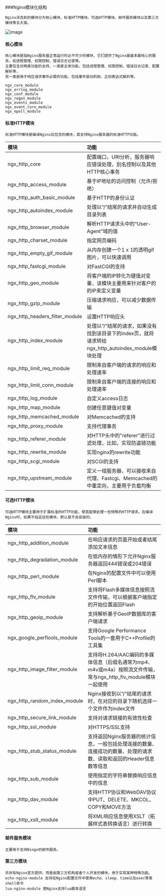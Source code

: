 ###Nginx模块化结构

    Nginx涉及到的模块分为核心模块、标准HTTP模块、可选HTTP模块、邮件服务模块以及第三方模块等五大类。

![image](https://coding.net/u/aminglinux/p/nginx/git/raw/master/4z/nginx_module.jpg)

####     核心模块
    
    核心模块是指Nginx服务器正常运行时必不可少的模块，它们提供了Nginx最基本最核心的服务，如进程管理、权限控制、错误日志记录等。
    主要包含对两类功能的支持，一类是主体功能，包括进程管理、权限控制、错误日志记录、配置解析等，
    另一类是用于响应请求事件必需的功能，包括事件驱动机制、正则表达式解析等。
    
    ngx_core_module
    ngx_errlog_module
    ngx_conf_module
    ngx_regex_module
    ngx_events_module
    ngx_event_core_module
    ngx_epoll_module
    
    
####     标准HTTP模块

    标准HTTP模块是编译Nginx后包含的模块，其支持Nginx服务器的标准HTTP功能。
    
| 模块       | 功能    |
| :--------   | :-----   | 
| ngx_http_core        | 配置端口，URI分析，服务器响应错误处理，别名控制以及其他HTTP核心事务      |
| ngx_http_access_module        | 基于IP地址的访问控制（允许/拒绝）     |
| ngx_http_auth_basic_module        | 基于HTTP的身份认证      |
|ngx_http_autoindex_module|	处理以“/”结尾的请求并自动生成目录列表|
|ngx_http_browser_module|解析HTTP请求头中的“User-Agent”域的值|
|ngx_http_charset_module|指定网页编码|
|ngx_http_empty_gif_module|从内存创建一个1 x 1的透明gif图片，可以快速调用|
|ngx_http_fastcgi_module|对FastCGI的支持|
|ngx_http_geo_module|将客户端的IP转化为键值对变量，该模块主要用来针对客户的的IP来定义变量|
|ngx_http_gzip_module|	压缩请求响应，可以减少数据传输|
|ngx_http_headers_filter_module|设置HTTP响应头|
|ngx_http_index_module|处理以“/”结尾的请求，如果没有找到该目录下的index页，就将请求转给ngx_http_autoindex_module模块处理|
|ngx_http_limit_req_module|限制来自客户端的请求的响应和处理速率|
|ngx_http_limit_conn_module|限制来自客户端的连接的响应和处理速率|
|ngx_http_log_module|自定义access日志|
|ngx_http_map_module|创建任意键值对变量|
|ngx_http_memcached_module|对Memcached的支持|
|ngx_http_proxy_module|	支持代理事务|
|ngx_http_referer_module|对HTTP头中的"referer"进行过滤处理，比如，实现防盗链功能|
|ngx_http_rewrite_module|实现nginx的rewrite功能|
|ngx_http_scgi_module|对SCGI的支持|
|ngx_http_upstream_module|定义一组服务器，可以接收来自代理、Fastcgi、Memcached的中重定向，主要用于负载均衡|

    
####     可选HTTP模块

    可选HTTP模块主要用于扩展标准的HTTP功能，使其能够处理一些特殊的HTTP请求。在编译Nginx时，如果不指定这些模块，默认是不会安装的。

| 模块       | 功能    |
| :--------   | :-----   | 
|ngx_http_addition_module|在响应请求的页面开始或者结尾添加文本信息|
|ngx_http_degradation_module|在低内存的情形下允许Nginx服务器返回444错误或204错误|
|ngx_http_perl_module|在Nginx的配置文件中可以使用Perl脚本|
|ngx_http_flv_module|支持将Flash多媒体信息按照流文件传输，可以根据客户端指定的开始位置返回Flash|
|ngx_http_geoip_module|支持解析基于GeoIP数据库的客户端请求|
|ngx_google_perflools_module|支持Google Performance Tools的一套用于C++Profile的工具集|
|ngx_http_image_filter_module|支持将H.264/AAC编码的多媒体信息（后缀名通常为mp4、m4v或m4a）按照流文件传输，常与ngx_http_flv_module模块一起使用|
|ngx_http_random_index_module|Nginx接收到以“/”结尾的请求时，在对应的目录下随机选择一个文件作为index文件|
|ngx_http_secure_link_module|支持对请求链接的有效性检查|
|ngx_http_ssl_module|对HTTPS/SSL支持|
|ngx_http_stub_status_module|支持返回Nginx服务器的统计信息，一般包括处理连接的数量、连接成功的数量、处理的请求数、读取和返回的Header信息数等信息|
|ngx_http_sub_module|使用指定的字符串替换响应信息中的信息|
|ngx_http_dav_module|支持HTTP协议和WebDAV协议中PUT、DELETE、MKCOL、COPY和MOVE方法|
|ngx_http_xslt_module|将XML响应信息使用XSLT（拓展样式表转换语言）进行转换|

    
####     邮件服务模块

    主要用于支持Ningx的邮件服务。
    
####     第三方模块

    并非有Nginx官方提供，而是由第三方机构或者个人开发的模块，用于实现某种特殊功能。
    echo-nginx-module 支持在Nginx配置文件中使用echo、sleep、time以及exec等类shell命令
    lua-nginx-module 使Nginx支持lua脚本语言
    

    
